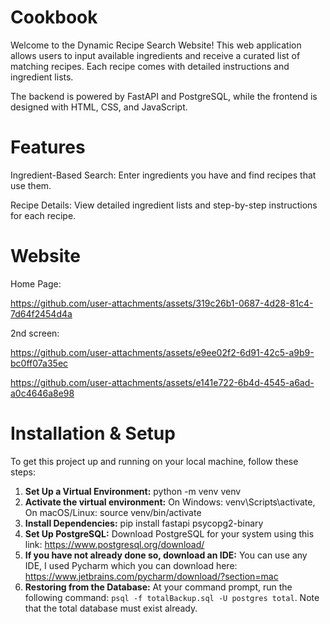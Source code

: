 # Cookbook

Welcome to the Dynamic Recipe Search Website! This web application allows users to input available ingredients and receive a curated list of matching recipes. Each recipe comes with detailed instructions and ingredient lists.

The backend is powered by FastAPI and PostgreSQL, while the frontend is designed with HTML, CSS, and JavaScript.

# Features

Ingredient-Based Search: Enter ingredients you have and find recipes that use them.

Recipe Details: View detailed ingredient lists and step-by-step instructions for each recipe.

# Website
Home Page: 


https://github.com/user-attachments/assets/319c26b1-0687-4d28-81c4-7d64f2454d4a



2nd screen:


https://github.com/user-attachments/assets/e9ee02f2-6d91-42c5-a9b9-bc0ff07a35ec



https://github.com/user-attachments/assets/e141e722-6b4d-4545-a6ad-a0c4646a8e98





# Installation & Setup

To get this project up and running on your local machine, follow these steps:
 1. **Set Up a Virtual Environment:** python -m venv venv
 2. **Activate the virtual environment:** On Windows: venv\Scripts\activate, On macOS/Linux: source venv/bin/activate
 3. **Install Dependencies:** pip install fastapi psycopg2-binary
 4. **Set Up PostgreSQL:** Download PostgreSQL for your system using this link: https://www.postgresql.org/download/
 5. **If you have not already done so, download an IDE:** You can use any IDE, I used Pycharm which you can download here: https://www.jetbrains.com/pycharm/download/?section=mac
 6. **Restoring from the Database:** At your command prompt, run the following command: `psql -f totalBackup.sql -U postgres total`. Note that the total database must exist already.

